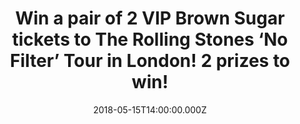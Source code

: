 ---
campaign-uuid: "c-731b554a-2384-41db-b590-ce12be0e2e1a"
type: "Preview"
category: "tickets"
date: "2018-05-15T14:00:00.000Z"
end-date: "2018-05-17T23:59:00.000Z"
disable-form: false
is_promoted: false
has_entry_page: true
title: "Win a pair of 2 VIP Brown Sugar tickets to The Rolling Stones ‘No Filter’\
  \ Tour in London! 2 prizes to win!"
competition-description: "<p>\"There is no stopping us” and just like they promised,\
  \ The Rolling Stones are back on the road again with massive concerts around UK,\
  \ Ireland, France, Germany, Czech Republic & Poland and they’re stopping at home\
  \ on Friday May 25th at London Stadium and we want YOU to be there! We’ve got our\
  \ hands on 2 pairs of VIP Brown Sugar tickets to 2 lucky NME AAA members to win!</p>\r\
  \n<p>Sounds good? You know what to do…</p>"
hero-header: "Win a pair of 2 VIP Brown Sugar tickets to The Rolling Stones ‘No Filter’\
  \ Tour in London! 2 prizes to win!"
terms-confirmation: "N/A"
banner-img: "https://assets.expresslyapp.com/asset-20c0e09e-1fae-41da-ba23-9dbb5a8fbb6e.jpg"
logo-left-href: "http://www.rollingstones.com/tickets/"
logo-left-image: "https://assets.expresslyapp.com/asset-1959c548-769f-418d-8ace-7f9b254dc01c.jpg"
logo-left-title: "Stones NoFilter."
bg-image-hero: "https://assets.expresslyapp.com/asset-7bf8b8bf-5eab-4afa-bd84-d8f7060e8b67.jpg"
bg-image-first: "https://assets.expresslyapp.com/asset-73520083-d77d-48ef-b8fb-d839e0b3a085.jpg"
bg-image-second: "https://assets.expresslyapp.com/asset-a5bfb931-31e7-4499-98b2-7eb6ab7a7eb2.jpg"
bg-image-third: "https://assets.expresslyapp.com/asset-9520732b-8825-47f1-9faf-0e42ac67c27c.jpg"
section1-content: "<p>Over the past eighteen months the Rolling Stones have been on\
  \ top of their game: Grammy Award winning ‘Blue & Lonesome’, ‘Olé Olé Olé!, - a\
  \ trip across South America’ documentary…</p> \r\n<p>But now, from their hugely\
  \ successful sold out European trek in the autumn of last year, they are back onstage\
  \ again! and they want to treat fans to a set list packed full of classics such\
  \ as ‘Satisfaction’, ‘Paint It Black’, ‘Tumbling Dice’ & ‘Brown Sugar’ and that\
  \ is just the beginning!</p>\r\n<p><i>(Credit: Manfred Vogel)</i></p>"
section2-content: "<p>We’ve managed to get our hands on 2 pairs of VIP Brown Sugar\
  \ tickets to their massive concert on Friday May 25th at London Stadium! The VIP\
  \ Brown Sugar tickets include:</p>\r\n<p>• One Amazing Golden Circle General Admission\
  \ Pitch Ticket: Package Includes Early Entry and First Access to Your Section.</p>\r\
  \n<p>• One Limited Edition The Rolling Stones Tour Lithograph: Limited Edition Tour\
  \ Lithograph Based Upon Original The Rolling Stones Artwork, All Limited Edition\
  \ Lithographs Printed on Heavy Weight & Acid Free Fine Art Paper.</p>\r\n<p>• The\
  \ Rolling Stones VIP Travel Pack created Exclusively For VIP Package Purchasers:\
  \ Includes Items You’d Take “On the Road'', Travel Pack Contains an Assortment of\
  \ Exclusive The Rolling Stones Themed Merchandise and Includes a Commemorative VIP\
  \ Laminate & Matching Lanyard.</p>\r\n<p><i>(Credit: Claude Gassian)</i></p>"
section3-content: "<p>The Rolling Stones are coming to town to bring a spectacular\
  \ production and state of the art stage design!</p>\r\n<p>If you don’t want to miss\
  \ this special occasion, enter the draw below for a chance to win one of the 2 pairs\
  \ of VIP Brown Sugar tickets to see them perform live on Friday May 25th at London\
  \ Stadium!</p>\r\n<p>Good luck!</p>\r\n<p><i>(Credit: Manfred Vogel)</i></p>"
entry-title: "Win a pair of 2 VIP Brown Sugar tickets to The Rolling Stones ‘No Filter’\
  \ Tour in London! 2 prizes to win!"
entry-content: "<p>Complete the form below before May 17th at 23:59 to be in with\
  \ a chance to rock out with The Rolling Stones at London Stadium next Friday May\
  \ 25th!</p>"
has-winner: false
prize-description: "One of 2 pairs of VIP Brown Sugar tickets to The Rolling Stones\
  \ ‘No Filter’ Tour in London."
prize-restrictions: "Winner is responsible for any transport costs to/from the event."
---